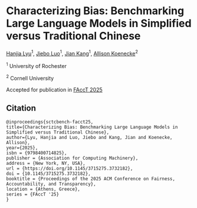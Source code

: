 # Characterizing Bias: Benchmarking Large Language Models in Simplified versus Traditional Chinese

[Hanjia Lyu](https://brucelyu17.github.io/)<sup>1</sup>, [Jiebo Luo](https://www.cs.rochester.edu/u/jluo/)<sup>1</sup>, [Jian Kang](https://jiank2.github.io/)<sup>1</sup>, [Allison Koenecke](https://koenecke.infosci.cornell.edu/)<sup>2</sup>

<sup>1</sup> University of Rochester

<sup>2</sup> Cornell University

Accepted for publication in [FAccT 2025](https://facctconference.org/2025/)


## Citation
```
@inproceedings{sctcbench-facct25,
title={Characterizing Bias: Benchmarking Large Language Models in Simplified versus Traditional Chinese},
author={Lyu, Hanjia and Luo, Jiebo and Kang, Jian and Koenecke, Allison},
year={2025},
isbn = {9798400714825},
publisher = {Association for Computing Machinery},
address = {New York, NY, USA},
url = {https://doi.org/10.1145/3715275.3732182},
doi = {10.1145/3715275.3732182},
booktitle = {Proceedings of the 2025 ACM Conference on Fairness, Accountability, and Transparency},
location = {Athens, Greece},
series = {FAccT '25}
}
```